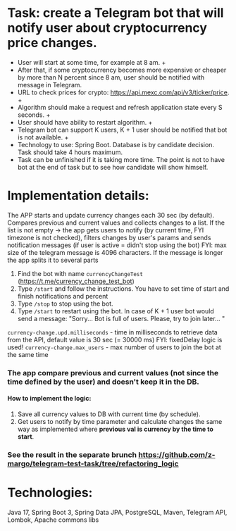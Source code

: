# Task: create a Telegram bot that will notify user about cryptocurrency price changes.
* User will start at some time, for example at 8 am. +
* After that, if some cryptocurrency becomes more expensive or cheaper by more than N percent since 8 am, user should be notified with message in Telegram.
* URL to check prices for crypto: https://api.mexc.com/api/v3/ticker/price. +
* Algorithm should make a request and refresh application state every S seconds. +
* User should have ability to restart algorithm. +
* Telegram bot can support K users, K + 1 user should be notified that bot is not available. +
* Technology to use: Spring Boot. Database is by candidate decision. Task should take 4 hours maximum.
* Task can be unfinished if it is taking more time. The point is not to have bot at the end of task but to see how candidate will show himself.


# Implementation details:

The APP starts and update currency changes each 30 sec (by default). Compares previous and current values and collects changes to a list.
If the list is not empty -> the app gets users to notify (by current time, FYI timezone is not checked), filters changes by user's params and sends notification messages (if user is active = didn't stop using the bot)
FYI: max size of the telegram message is 4096 characters. If the message is longer the app splits it to several parts

 1. Find the bot with name `currencyChangeTest` (https://t.me/currency_change_test_bot)
 2. Type `/start` and follow the instructions. You have to set time of start and finish notifications and percent
 3. Type `/stop` to stop using the bot.
 4. Type `/start` to restart using the bot. In case of K + 1 user bot would send a message: "Sorry... Bot is full of users. Please, try to join later... "

`currency-change.upd.milliseconds` - time in milliseconds to retrieve data from the API, default value is 30 sec (= 30000 ms)
FYI: fixedDelay logic is used!
`currency-change.max_users` - max number of users to join the bot at the same time

### The app compare previous and current values (not since the time defined by the user) and doesn't keep it in the DB. 
#### How to implement the logic:

1. Save all currency values to DB with current time (by schedule).
2. Get users to notify by time parameter and calculate changes the same way as implemented where **previous val is currency by the time to start**.

### See the result in the separate brunch https://github.com/z-margo/telegram-test-task/tree/refactoring_logic

# Technologies:

Java 17, Spring Boot 3, Spring Data JPA, PostgreSQL, Maven, Telegram API, Lombok, Apache commons libs


